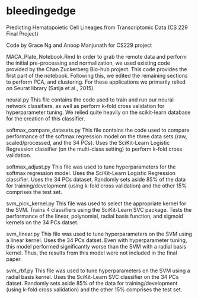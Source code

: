 # bleedingedge
Predicting Hematopoietic Cell Lineages from Transcriptomic Data (CS 229 Final Project)

Code by Grace Ng and Anoop Manjunath for CS229 project


MACA_Plate_Notebook.Rmd
In order to grab the remote data and perform the initial pre-processing and normalization, we used existing code provided
by the Chan Zuckerberg Bio-hub project. This code provides the first part of the notebook. Following this, we edited the
remaining sections to perform PCA, and clustering. For these applications we primarily relied on Seurat library (Satija et al., 2015).

neural.py
This file contains the code used to train and run our neural network classifiers, as well as perform k-fold cross validation
for hyperparameter tuning. We relied quite heavily on the scikit-learn database for the creation of this classifier.

softmax_compare_datasets.py
This file contains the code used to compare performance of the softmax regression model on the three data sets (raw, scaled/processed, and
the 34 PCs). Uses the SciKit-Learn Logistic Regression classifier (on the multi-class setting) to perform k-fold
cross validation.

softmax_adjust.py
This file was used to tune hyperparameters for the softmax regression model. Uses the SciKit-Learn Logistic Regression
classifier. Uses the 34 PCs dataset. Randomly sets aside 85% of the data for training/development (using k-fold cross
validation) and the other 15% comprises the test set.

svm_pick_kernel.py
This file was used to select the appropriate kernel for the SVM. Trains 4 classifiers using the SciKit-Learn SVC package.
Tests the performance of the linear, polynomial, radial basis function, and sigmoid kernels on the 34 PCs datset.

svm_linear.py
This file was used to tune hyperparameters on the SVM using a linear kernel. Uses the 34 PCs datset. Even with
hyperparameter tuning, this model performed significantly worse than the SVM with a radial basis kernel. Thus, the
results from this model were not included in the final paper.

svm_rbf.py
This file was used to tune hyperparameters on the SVM using a radial basis kernel. Uses the SciKit-Learn SVC classifier
on the 34 PCs datset. Randomly sets aside 85% of the data for training/development (using k-fold cross validation) and
the other 15% comprises the test set.

